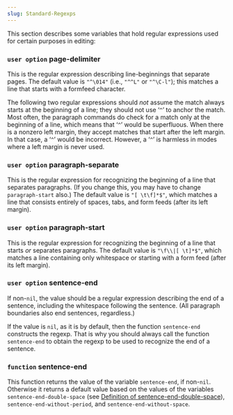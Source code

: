 ```yaml
---
slug: Standard-Regexps
---
```


This section describes some variables that hold regular expressions used for certain purposes in editing:

### <span className="tag useroption">`user option`</span> **page-delimiter**

This is the regular expression describing line-beginnings that separate pages. The default value is `"^\014"` (i.e., `"^^L"` or `"^\C-l"`); this matches a line that starts with a formfeed character.

The following two regular expressions should *not* assume the match always starts at the beginning of a line; they should not use ‘`^`’ to anchor the match. Most often, the paragraph commands do check for a match only at the beginning of a line, which means that ‘`^`’ would be superfluous. When there is a nonzero left margin, they accept matches that start after the left margin. In that case, a ‘`^`’ would be incorrect. However, a ‘`^`’ is harmless in modes where a left margin is never used.

### <span className="tag useroption">`user option`</span> **paragraph-separate**

This is the regular expression for recognizing the beginning of a line that separates paragraphs. (If you change this, you may have to change `paragraph-start` also.) The default value is `"[ \t\f]*$"`<!-- /@w -->, which matches a line that consists entirely of spaces, tabs, and form feeds (after its left margin).

### <span className="tag useroption">`user option`</span> **paragraph-start**

This is the regular expression for recognizing the beginning of a line that starts *or* separates paragraphs. The default value is `"\f\\|[ \t]*$"`<!-- /@w -->, which matches a line containing only whitespace or starting with a form feed (after its left margin).

### <span className="tag useroption">`user option`</span> **sentence-end**

If non-`nil`, the value should be a regular expression describing the end of a sentence, including the whitespace following the sentence. (All paragraph boundaries also end sentences, regardless.)

If the value is `nil`, as it is by default, then the function `sentence-end` constructs the regexp. That is why you should always call the function `sentence-end` to obtain the regexp to be used to recognize the end of a sentence.

### <span className="tag function">`function`</span> **sentence-end**

This function returns the value of the variable `sentence-end`, if non-`nil`. Otherwise it returns a default value based on the values of the variables `sentence-end-double-space` (see [Definition of sentence-end-double-space](Definition-of-sentence_002dend_002ddouble_002dspace)), `sentence-end-without-period`, and `sentence-end-without-space`.
